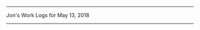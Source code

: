 *****************************************************************

Jon's Work Logs for May 13, 2018

*****************************************************************


